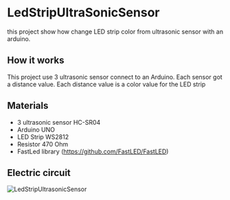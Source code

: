 # LedStripUltraSonicSensor
this project show how change LED strip color from ultrasonic sensor with an arduino.

## How it works
This project use 3 ultrasonic sensor connect to an Arduino. Each sensor got a distance value. 
Each distance value is a color value for the LED strip

## Materials
* 3 ultrasonic sensor HC-SR04
* Arduino UNO
* LED Strip WS2812
* Resistor 470 Ohm
* FastLed library (https://github.com/FastLED/FastLED)

## Electric circuit
![LedStripUltrasonicSensor](https://user-images.githubusercontent.com/61464645/75906279-7431d080-5e14-11ea-99e1-544f7286de02.PNG)
